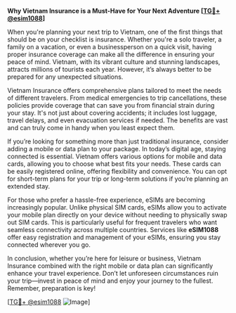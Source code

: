 **Why Vietnam Insurance is a Must-Have for Your Next Adventure [[TG💪+ @esim1088](https://t.me/s/esim1088)]**

When you're planning your next trip to Vietnam, one of the first things that should be on your checklist is insurance. Whether you're a solo traveler, a family on a vacation, or even a businessperson on a quick visit, having proper insurance coverage can make all the difference in ensuring your peace of mind. Vietnam, with its vibrant culture and stunning landscapes, attracts millions of tourists each year. However, it’s always better to be prepared for any unexpected situations.

Vietnam Insurance offers comprehensive plans tailored to meet the needs of different travelers. From medical emergencies to trip cancellations, these policies provide coverage that can save you from financial strain during your stay. It's not just about covering accidents; it includes lost luggage, travel delays, and even evacuation services if needed. The benefits are vast and can truly come in handy when you least expect them.

If you’re looking for something more than just traditional insurance, consider adding a mobile or data plan to your package. In today’s digital age, staying connected is essential. Vietnam offers various options for mobile and data cards, allowing you to choose what best fits your needs. These cards can be easily registered online, offering flexibility and convenience. You can opt for short-term plans for your trip or long-term solutions if you’re planning an extended stay.

For those who prefer a hassle-free experience, eSIMs are becoming increasingly popular. Unlike physical SIM cards, eSIMs allow you to activate your mobile plan directly on your device without needing to physically swap out SIM cards. This is particularly useful for frequent travelers who want seamless connectivity across multiple countries. Services like **eSIM1088** offer easy registration and management of your eSIMs, ensuring you stay connected wherever you go.

In conclusion, whether you’re here for leisure or business, Vietnam Insurance combined with the right mobile or data plan can significantly enhance your travel experience. Don’t let unforeseen circumstances ruin your trip—invest in peace of mind and enjoy your journey to the fullest. Remember, preparation is key!

[[TG💪+ @esim1088](https://t.me/s/esim1088) ![Image](https://i.postimg.cc/Y0z9fWf4/image.png)]